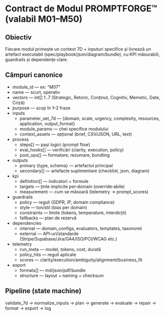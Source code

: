 # Contract de Modul PROMPTFORGE™ (valabil M01–M50)

## Obiectiv
Fiecare modul primește un context 7D + inputuri specifice și livrează un artefact executabil (spec/playbook/json/diagram/bundle), cu KPI măsurabili, guardrails și dependențe clare.

## Câmpuri canonice
- module_id — ex: "M07"
- name — scurt, operativ
- vectors — int[] 1..7 (Strategic, Retoric, Conținut, Cognitiv, Memetic, Date, Criză)
- purpose — scop în 1–2 fraze
- inputs
  - parameter_set_7d — {domain, scale, urgency, complexity, resources, application, output_format}
  - module_params — chei specifice modulului
  - context_assets — opțional (brief, CSV/JSON, URL, text)
- process
  - steps[] — pași logici (prompt flow)
  - eval_hooks[] — verificări (clarity, execution, policy)
  - post_ops[] — formatare, rezumare, bundling
- outputs
  - primary {type, schema} — artefactul principal
  - secondary[] — artefacte suplimentare (checklist, json, diagram)
- kpi
  - definition[] — indicatori + formule
  - targets — ținte implicite per‑domain (override‑abile)
  - measurement — cum se măsoară (telemetry → prompt_scores)
- guardrails
  - policy — reguli (GDPR, IP, domain compliance)
  - style — ton/stil (bias per domain)
  - constraints — limite (tokens, temperature, interdicții)
  - fallbacks — plan de rezervă
- dependencies
  - internal — domain_configs, evaluators, templates, taxonomii
  - external — API‑uri/standarde (Stripe/Supabase/Jira/GA4/ISO/PCI/WCAG etc.)
- telemetry
  - run_meta — model, tokens, cost, durată
  - policy_hits — reguli aplicate
  - scores — clarity/execution/ambiguity/alignment/business_fit
- export
  - formats[] — md/json/pdf/bundle
  - structure — layout + naming + checksum

## Pipeline (state machine)
validate_7d → normalize_inputs → plan → generate → evaluate → repair → format → export → log

